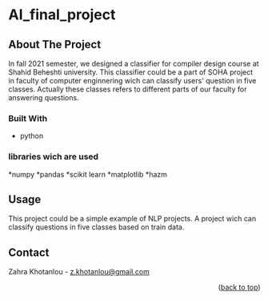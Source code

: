 # AI_final_project

## About The Project
In fall 2021 semester, we designed a classifier for compiler design course at Shahid Beheshti university. This classifier could be a part of SOHA project in faculty of computer enginnering wich can classify users' question in five classes. Actually these classes refers to different parts of our faculty for answering questions.

### Built With

* python

### libraries wich are used

*numpy
*pandas
*scikit learn
*matplotlib
*hazm

## Usage

This project could be a simple example of NLP projects. A project wich can classify questions in five classes based on train data.

## Contact

Zahra Khotanlou - z.khotanlou@gmail.com

<p align="right">(<a href="#top">back to top</a>)</p>
